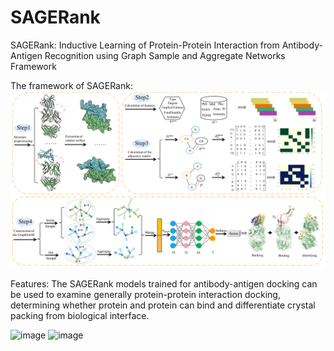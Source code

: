 # SAGERank
SAGERank: Inductive Learning of Protein-Protein Interaction from Antibody-Antigen Recognition using Graph Sample and Aggregate Networks Framework

The framework of SAGERank:
![image](model.png)

Features: The SAGERank models trained for antibody-antigen docking can be used to examine generally protein-protein interaction docking, determining whether protein and protein can bind and differentiate crystal packing from biological interface.

![image](article-picture2.png)
![image](article-picture3.png)
